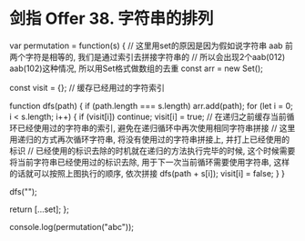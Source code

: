# 剑指 Offer 38. 字符串的排列

var permutation = function(s) {
  // 这里用set的原因是因为假如说字符串 aab 前两个字符是相等的, 我们是通过索引去拼接字符串的
  // 所以会出现2个aab(012) aab(102)这种情况, 所以用Set格式做数组的去重
  const arr = new Set();

  const visit = {}; // 缓存已经用过的字符索引

  function dfs(path) {
    if (path.length === s.length) arr.add(path);
    for (let i = 0; i < s.length; i++) {
      if (visit[i]) continue;
      visit[i] = true; // 在递归之前缓存当前循环已经使用过的字符串的索引, 避免在递归循环中再次使用相同字符串拼接
      // 这里用递归的方式再次循环字符串, 将没有使用过的字符串拼接上, 并打上已经使用的标识
      // 已经使用的标识去除的时机就在递归的方法执行完毕的时候, 这个时候需要将当前字符串已经使用过的标识去除, 用于下一次当前循环需要使用字符串, 这样的话就可以按照上图执行的顺序, 依次拼接
      dfs(path + s[i]);
      visit[i] = false;
    }
  }

  dfs("");

  return [...set];
};

console.log(permutation("abc"));
